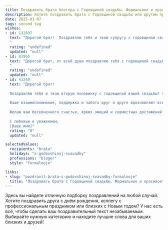 ```yaml
---
title: Поздравить брата блогера с Годовщиной свадьбы. Формальное и красивое
description: Хотите поздравить брата с Годовщиной свадьбы или другим праздником? Наш ИИ создаст незабываемое поздравление, а вы обязательно выделитесь среди других.  
date: 2025-01-07
tags: second tag
wishes:
- id: 132897
  text: "Дорогой брат!  Поздравляю тебя и твою супругу с годовщиной свадьбы! Желаю вам семейного благополучия, неиссякаемой любви и взаимопонимания. Пусть ваш совместный путь будет наполнен радостью, счастьем и вдохновением, которое, несомненно,  отразится и на твоём творчестве.  Счастья вам!
  "
  rating: "undefined"
  updated: "null"
- id: 81965
  text: "Дорогой брат, от всей души поздравляю тебя с годовщиной свадьбы! Желаю, чтобы ваш союз был  наполнен счастьем, любовью и взаимопониманием. Пусть твоя блогерская деятельность приносит тебе успех и вдохновение, а семейная жизнь будет  крепкой и уютной.
  "
  rating: "undefined"
  updated: "null"
- id: 41249
  text: "Дорогой брат!
  
  Поздравляю тебя и твою вторую половинку с годовщиной вашей свадьбы! Этот день символизирует не только вашу крепкую любовь, но и удивительное путешествие, которое вы начали вместе.
  
  Ваше взаимопонимание, поддержка и забота друг о друге вдохновляют всех нас. Как блогер, ты делишься своими мыслями и переживаниями с миллионами, показывая, что настоящая любовь возможна и реальна.
  
  Желаю вам бесконечного счастья, ярких эмоций и совместных достижений. Пусть ваша жизнь будет наполнена гармонией, радостью и взаимопониманием.
  
  С любовью и уважением,
  [Ваше имя]"
  rating: "0"
  updated: "null"

selectedValues:
  recipients: "brata"
  holidays: "s-godovshinoj-svavadby"
  professions: "bloger"
  style: "formalnoje"

links:
- slug: "pozdravit-brata-s-godovshinoj-svavadby-formalnoje"
  title: "Поздравить брата с Годовщиной свадьбы. Формальное и красивое"
---
```


Здесь вы найдете отличную подборку поздравлений на любой случай. 
Хотите поздравить друга с днём рождения, коллегу с профессиональным праздником или близких с Новым годом? У нас есть всё, чтобы сделать ваш поздравительный текст незабываемым. Выбирайте нужную категорию и находите лучшие слова для ваших близких и друзей!
